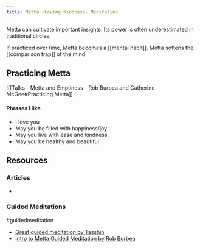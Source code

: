 ```yaml
---
title: Metta -Loving Kindness- Meditation 
---
```

Metta can cultivate important insights. Its power is often underestimated in traditional circles.

If practiced over time, Metta becomes a [[mental habit]]. 
Metta softens the [[comparison trap]] of the mind

## Practicing Metta

![[Talks - Metta and Emptiness - Rob Burbea and Catherine McGee#Practicing Metta]]

#### Phrases I like
- I love you
- May you be filled with happiness/joy
- May you live with ease and kindness
- May you be healthy and beautiful

## Resources

### Articles
- 

### Guided Meditations
#guidedmeditation
- [Great guided meditation by Tasshin](https://www.youtube.com/watch?v=76qyvfuwZTM&ab_channel=MonasticAcademy)
- [Intro to Metta Guided Meditation by Rob Burbea](https://dharmaseed.org/talks/12516)